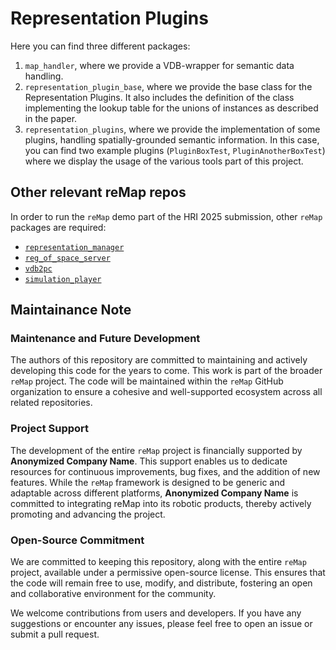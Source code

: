 Representation Plugins
======================

Here you can find three different packages:

1. `map_handler`, where we provide a VDB-wrapper for semantic data handling.
2. `representation_plugin_base`, where we provide the base class for the Representation Plugins. It also includes the definition of the class implementing the lookup table for the unions of instances as described in the paper.
3. `representation_plugins`, where we provide the implementation of some plugins, handling spatially-grounded semantic information. In this case, you can find two example plugins (`PluginBoxTest`, `PluginAnotherBoxTest`) where we display the usage of the various tools part of this project.

Other relevant reMap repos
--------------------------

In order to run the `reMap` demo part of the HRI 2025 submission, other `reMap` packages are required:

- [`representation_manager`](https://anonymous.4open.science/r/representation_manager/README.md)
- [`reg_of_space_server`](https://anonymous.4open.science/r/reg_of_space_server/README.md)
- [`vdb2pc`](https://anonymous.4open.science/r/vdb2pc/README.md)
- [`simulation_player`](https://anonymous.4open.science/r/simulation_player/README.md)

Maintainance Note
-----------------

### Maintenance and Future Development

The authors of this repository are committed to maintaining and actively developing this code for the years to come. This work is part of the broader `reMap` project. The code will be maintained within the `reMap` GitHub organization to ensure a cohesive and well-supported ecosystem across all related repositories.

### Project Support

The development of the entire `reMap` project is financially supported by **Anonymized Company Name**. This support enables us to dedicate resources for continuous improvements, bug fixes, and the addition of new features. While the `reMap` framework is designed to be generic and adaptable across different platforms, **Anonymized Company Name** is committed to integrating reMap into its robotic products, thereby actively promoting and advancing the project.

### Open-Source Commitment

We are committed to keeping this repository, along with the entire `reMap` project, available under a permissive open-source license. This ensures that the code will remain free to use, modify, and distribute, fostering an open and collaborative environment for the community.

We welcome contributions from users and developers. If you have any suggestions or encounter any issues, please feel free to open an issue or submit a pull request.
